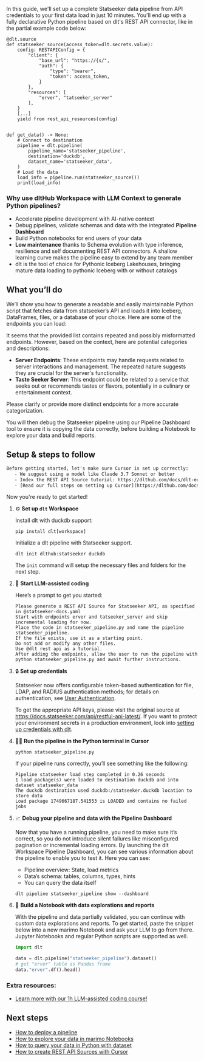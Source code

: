 In this guide, we'll set up a complete Statseeker data pipeline from API credentials to your first data load in just 10 minutes. You'll end up with a fully declarative Python pipeline based on dlt's REST API connector, like in the partial example code below:

```python-outcome
@dlt.source
def statseeker_source(access_token=dlt.secrets.value):
    config: RESTAPIConfig = {
        "client": {
            "base_url": "https://{s/",
            "auth": {
                "type": "bearer",
                "token": access_token,
            }
        },
        "resources": [
            "erver", "tatseeker_server"
        ],
    }
    [...]
    yield from rest_api_resources(config)


def get_data() -> None:
    # Connect to destination
    pipeline = dlt.pipeline(
        pipeline_name='statseeker_pipeline',
        destination='duckdb',
        dataset_name='statseeker_data', 
    )
    # Load the data
    load_info = pipeline.run(statseeker_source())
    print(load_info) 
```

### Why use dltHub Workspace with LLM Context to generate Python pipelines?

- Accelerate pipeline development with AI-native context
- Debug pipelines, validate schemas and data with the integrated **Pipeline Dashboard**
- Build Python notebooks for end users of your data
- **Low maintenance** thanks to Schema evolution with type inference, resilience and self documenting REST API connectors. A shallow learning curve makes the pipeline easy to extend by any team member
- dlt is the tool of choice for Pythonic Iceberg Lakehouses, bringing mature data loading to pythonic Iceberg with or without catalogs

## What you’ll do

We’ll show you how to generate a readable and easily maintainable Python script that fetches data from statseeker’s API and loads it into Iceberg, DataFrames, files, or a database of your choice. Here are some of the endpoints you can load:

It seems that the provided list contains repeated and possibly misformatted endpoints. However, based on the context, here are potential categories and descriptions:

- **Server Endpoints**: These endpoints may handle requests related to server interactions and management. The repeated nature suggests they are crucial for the server's functionality.
- **Taste Seeker Server**: This endpoint could be related to a service that seeks out or recommends tastes or flavors, potentially in a culinary or entertainment context.

Please clarify or provide more distinct endpoints for a more accurate categorization.

You will then debug the Statseeker pipeline using our Pipeline Dashboard tool to ensure it is copying the data correctly, before building a Notebook to explore your data and build reports.

## Setup & steps to follow

```default
Before getting started, let's make sure Cursor is set up correctly:
   - We suggest using a model like Claude 3.7 Sonnet or better
   - Index the REST API Source tutorial: https://dlthub.com/docs/dlt-ecosystem/verified-sources/rest_api/ and add it to context as **@dlt rest api**
   - [Read our full steps on setting up Cursor](https://dlthub.com/docs/dlt-ecosystem/llm-tooling/cursor-restapi#23-configuring-cursor-with-documentation)
```

Now you're ready to get started!

1. ⚙️ **Set up `dlt` Workspace**
    
    Install dlt with duckdb support:
    ```shell
    pip install dlt[workspace]
    ```

    Initialize a dlt pipeline with Statseeker support.
    ```shell
    dlt init dlthub:statseeker duckdb
    ```

    The `init` command will setup the necessary files and folders for the next step.
    
2. 🤠 **Start LLM-assisted coding**
    
    Here’s a prompt to get you started:
    
    ```prompt
    Please generate a REST API Source for Statseeker API, as specified in @statseeker-docs.yaml 
    Start with endpoints erver and tatseeker_server and skip incremental loading for now. 
    Place the code in statseeker_pipeline.py and name the pipeline statseeker_pipeline. 
    If the file exists, use it as a starting point. 
    Do not add or modify any other files. 
    Use @dlt rest api as a tutorial. 
    After adding the endpoints, allow the user to run the pipeline with python statseeker_pipeline.py and await further instructions.
    ```

    
3. 🔒 **Set up credentials** 
    
    Statseeker now offers configurable token-based authentication for file, LDAP, and RADIUS authentication methods; for details on authentication, see [User Authentication](/administration/user-authentication/).
    
    To get the appropriate API keys, please visit the original source at https://docs.statseeker.com/api/restful-api-latest/.
    If you want to protect your environment secrets in a production environment, look into [setting up credentials with dlt](https://dlthub.com/docs/walkthroughs/add_credentials).
    
4. 🏃‍♀️ **Run the pipeline in the Python terminal in Cursor**
    
    ```shell
    python statseeker_pipeline.py
    ```
    
    If your pipeline runs correctly, you’ll see something like the following:
    
    ```shell
    Pipeline statseeker load step completed in 0.26 seconds
    1 load package(s) were loaded to destination duckdb and into dataset statseeker_data
    The duckdb destination used duckdb:/statseeker.duckdb location to store data
    Load package 1749667187.541553 is LOADED and contains no failed jobs
    ```
    
5. 📈 **Debug your pipeline and data with the Pipeline Dashboard**

    Now that you have a running pipeline, you need to make sure it’s correct, so you do not introduce silent failures like misconfigured pagination or incremental loading errors. By launching the dlt Workspace Pipeline Dashboard, you can see various information about the pipeline to enable you to test it. Here you can see:
    - Pipeline overview: State, load metrics
    - Data’s schema: tables, columns, types, hints
    - You can query the data itself
    
    ```shell
    dlt pipeline statseeker_pipeline show --dashboard
    ```
    
6. 🐍 **Build a Notebook with data explorations and reports**

    With the pipeline and data partially validated, you can continue with custom data explorations and reports. To get started, paste the snippet below into a new marimo Notebook and ask your LLM to go from there. Jupyter Notebooks and regular Python scripts are supported as well.

    
    ```python
    import dlt

   data = dlt.pipeline("statseeker_pipeline").dataset()
   # get "erver" table as Pandas frame
   data."erver".df().head()
    ```

### Extra resources:

- [Learn more with our 1h LLM-assisted coding course!](https://www.youtube.com/watch?v=GGid70rnJuM)

## Next steps

- [How to deploy a pipeline](https://dlthub.com/docs/walkthroughs/deploy-a-pipeline)
- [How to explore your data in marimo Notebooks](https://dlthub.com/docs/general-usage/dataset-access/marimo)
- [How to query your data in Python with dataset](https://dlthub.com/docs/general-usage/dataset-access/dataset)
- [How to create REST API Sources with Cursor](https://dlthub.com/docs/dlt-ecosystem/llm-tooling/cursor-restapi)